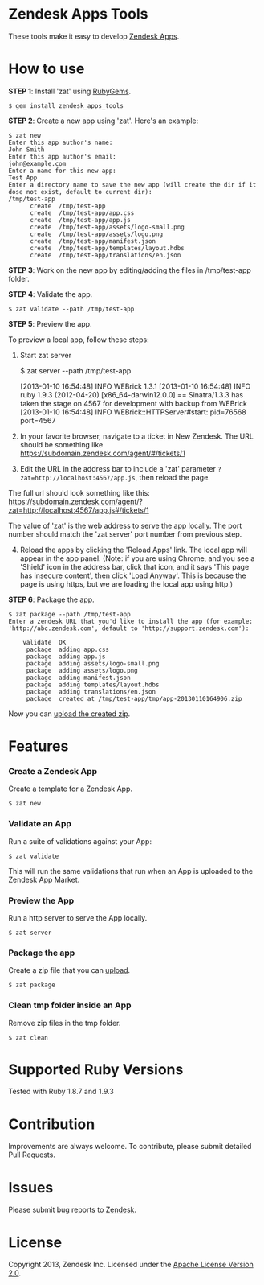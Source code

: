# Zendesk Apps Tools

These tools make it easy to develop [Zendesk Apps](http://developer.zendesk.com/documentation/apps/).

# How to use

**STEP 1**: Install 'zat' using [RubyGems](http://rubygems.org/gems/zendesk_apps_tools).

    $ gem install zendesk_apps_tools

**STEP 2**: Create a new app using 'zat'. Here's an example:

    $ zat new
    Enter this app author's name:
    John Smith
    Enter this app author's email:
    john@example.com
    Enter a name for this new app:
    Test App
    Enter a directory name to save the new app (will create the dir if it dose not exist, default to current dir):
    /tmp/test-app
          create  /tmp/test-app
          create  /tmp/test-app/app.css
          create  /tmp/test-app/app.js
          create  /tmp/test-app/assets/logo-small.png
          create  /tmp/test-app/assets/logo.png
          create  /tmp/test-app/manifest.json
          create  /tmp/test-app/templates/layout.hdbs
          create  /tmp/test-app/translations/en.json

**STEP 3**: Work on the new app by editing/adding the files in /tmp/test-app folder.

**STEP 4**: Validate the app.

    $ zat validate --path /tmp/test-app

**STEP 5**: Preview the app.

To preview a local app, follow these steps:

1) Start zat server

    $ zat server --path /tmp/test-app

    [2013-01-10 16:54:48] INFO  WEBrick 1.3.1
    [2013-01-10 16:54:48] INFO  ruby 1.9.3 (2012-04-20) [x86_64-darwin12.0.0]
    == Sinatra/1.3.3 has taken the stage on 4567 for development with backup from WEBrick
    [2013-01-10 16:54:48] INFO  WEBrick::HTTPServer#start: pid=76568 port=4567

2) In your favorite browser, navigate to a ticket in New Zendesk. The URL should be something like https://subdomain.zendesk.com/agent/#/tickets/1

3) Edit the URL in the address bar to include a 'zat' parameter `?zat=http://localhost:4567/app.js`, then reload the page.

The full url should look something like this: https://subdomain.zendesk.com/agent/?zat=http://localhost:4567/app.js#/tickets/1

The value of 'zat' is the web address to serve the app locally. The port number should match the 'zat server' port number from previous step.

4) Reload the apps by clicking the 'Reload Apps' link. The local app will appear in the app panel.
(Note: if you are using Chrome, and you see a 'Shield' icon in the address bar, click that icon, and it says 'This page has insecure content', then click 'Load Anyway'. This is because the page is using https, but we are loading the local app using http.)

**STEP 6**: Package the app.

    $ zat package --path /tmp/test-app
    Enter a zendesk URL that you'd like to install the app (for example: 'http://abc.zendesk.com', default to 'http://support.zendesk.com'):

        validate  OK
         package  adding app.css
         package  adding app.js
         package  adding assets/logo-small.png
         package  adding assets/logo.png
         package  adding manifest.json
         package  adding templates/layout.hdbs
         package  adding translations/en.json
         package  created at /tmp/test-app/tmp/app-20130110164906.zip

Now you can [upload the created zip](http://developer.zendesk.com/documentation/apps/uploading.html).

# Features

### Create a Zendesk App
Create a template for a Zendesk App.

    $ zat new

### Validate an App
Run a suite of validations against your App:

    $ zat validate

This will run the same validations that run when an App is uploaded to the Zendesk App Market.

### Preview the App
Run a http server to serve the App locally.

    $ zat server

### Package the app
Create a zip file that you can [upload](http://developer.zendesk.com/documentation/apps/uploading.html).

    $ zat package

### Clean tmp folder inside an App
Remove zip files in the tmp folder.

    $ zat clean

# Supported Ruby Versions

Tested with Ruby 1.8.7 and 1.9.3

# Contribution

Improvements are always welcome. To contribute, please submit detailed Pull Requests.

# Issues

Please submit bug reports to <a href="https://support.zendesk.com/requests/new">Zendesk</a>.

# License

Copyright 2013, Zendesk Inc. Licensed under the <a href="http://www.apache.org/licenses/LICENSE-2.0">Apache License Version 2.0</a>.
